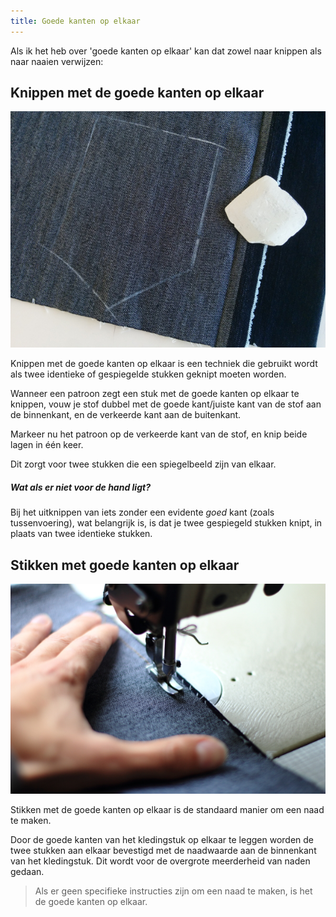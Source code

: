 ```yaml
---
title: Goede kanten op elkaar
---
```


Als ik het heb over 'goede kanten op elkaar' kan dat zowel naar knippen als naar naaien verwijzen:

## Knippen met de goede kanten op elkaar

![Een zak is gemarkeerd op de verkeerde kant van een stuk dubbelgeplooide denim, klaar om met de goede kanten op elkaar geknipt te worden. Na het knippen van de twee lagen eindig je met twee zakken zie een spiegelbeeld van elkaar zijn.](cutting-good-sides-together.jpg)

Knippen met de goede kanten op elkaar is een techniek die gebruikt wordt als twee identieke of gespiegelde stukken geknipt moeten worden.

Wanneer een patroon zegt een stuk met de goede kanten op elkaar te knippen, vouw je stof dubbel met de goede kant/juiste kant van de stof aan de binnenkant, en de verkeerde kant aan de buitenkant.

Markeer nu het patroon op de verkeerde kant van de stof, en knip beide lagen in één keer.

Dit zorgt voor twee stukken die een spiegelbeeld zijn van elkaar.

<Note> 

##### Wat als er niet voor de hand ligt?

Bij het uitknippen van iets zonder een evidente *goed* kant (zoals tussenvoering),
wat belangrijk is, is dat je twee gespiegeld stukken knipt, in plaats van twee identieke stukken.

</Note>

## Stikken met goede kanten op elkaar

![Een stuk denim wordt gestikt met de goede kanten op elkaar.](sewing-good-sides-together.jpg)

Stikken met de goede kanten op elkaar is de standaard manier om een naad te maken.

Door de goede kanten van het kledingstuk op elkaar te leggen worden de twee stukken aan elkaar bevestigd met de naadwaarde aan de binnenkant van het kledingstuk. Dit wordt voor de overgrote meerderheid van naden gedaan.

> Als er geen specifieke instructies zijn om een naad te maken, is het de goede kanten op elkaar.
